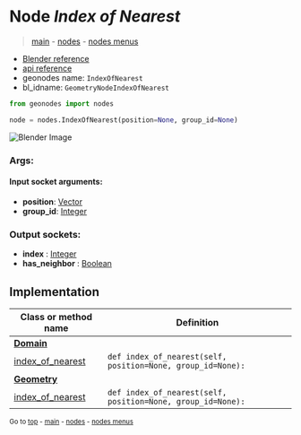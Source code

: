# Node *Index of Nearest*

> [main](../index.md) - [nodes](nodes.md) - [nodes menus](nodes_menus.md)

- [Blender reference](https://docs.blender.org/manual/en/latest/modeling/geometry_nodes/n.html)
- [api reference](https://docs.blender.org/api/current/bpy.types.GeometryNodeIndexOfNearest.html)
- geonodes name: `IndexOfNearest`
- bl_idname: `GeometryNodeIndexOfNearest`

```python
from geonodes import nodes

node = nodes.IndexOfNearest(position=None, group_id=None)
```

![Blender Image](https://docs.blender.org/manual/en/latest/_images/node-types_GeometryNodeIndexOfNearest.webp)

### Args:

#### Input socket arguments:

- **position**: [Vector](Vector.md)
- **group_id**: [Integer](Integer.md)

### Output sockets:

- **index** : [Integer](Integer.md)
- **has_neighbor** : [Boolean](Boolean.md)

## Implementation

| Class or method name | Definition |
|----------------------|------------|
| **[Domain](Domain.md)** |
| [index_of_nearest](Domain.md#index_of_nearest) | `def index_of_nearest(self, position=None, group_id=None):` |
| **[Geometry](Geometry.md)** |
| [index_of_nearest](Geometry.md#index_of_nearest) | `def index_of_nearest(self, position=None, group_id=None):` |

<sub>Go to [top](#node-Index-of-Nearest) - [main](../index.md) - [nodes](nodes.md) - [nodes menus](nodes_menus.md)</sub>

